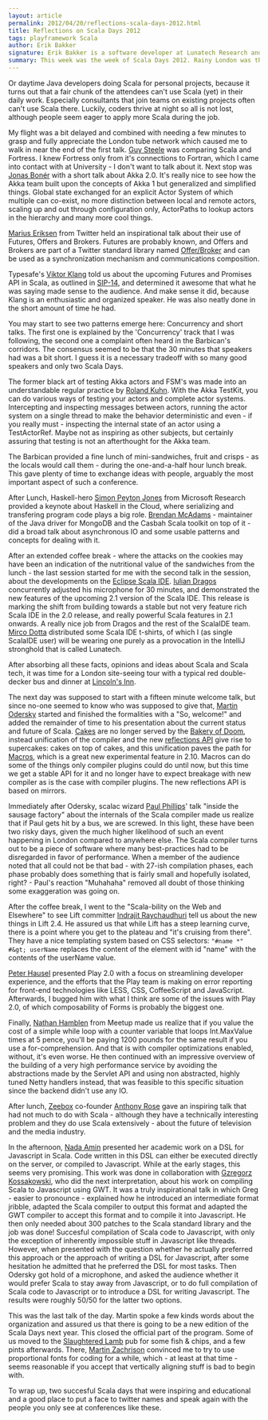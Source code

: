 ```yaml
---
layout: article
permalink: 2012/04/20/reflections-scala-days-2012.html
title: Reflections on Scala Days 2012
tags: playframework Scala
author: Erik Bakker
signature: Erik Bakker is a software developer at Lunatech Research and co-author of the book ‘Play for Scala’
summary: This week was the week of Scala Days 2012. Rainy London was the stage for almost two full days of Scala talks, discussions, meets and greets with the people you know mostly by their Twitter name and chats with other Scala developers.
---
```



Or daytime Java developers doing Scala for personal projects, because it turns out that a fair chunk of the attendees can't use Scala (yet) in their daily work. Especially consultants that join teams on existing projects often can't use Scala there. Luckily, coders thrive at night so all is not lost, although people seem eager to apply more Scala during the job.

My flight was a bit delayed and combined with needing a few minutes to grasp and fully appreciate the London tube network which caused me to walk in near the end of the first talk. [Guy Steele](http://en.wikipedia.org/wiki/Guy_L._Steele,_Jr.) was comparing Scala and Fortress. I knew Fortress only from it's connections to Fortran, which I came into contact with at University - I don't want to talk about it. Next stop was [Jonas Bonér](https://twitter.com/#!/jboner) with a short talk about Akka 2.0. It's really nice to see how the Akka team built upon the concepts of Akka 1 but generalized and simplified things. Global state exchanged for an explicit Actor System of which multiple can co-exist, no more distinction between local and remote actors, scaling up and out through configuration only, ActorPaths to lookup actors in the hierarchy and many more cool things.

[Marius Eriksen](https://twitter.com/#!/marius) from Twitter held an inspirational talk about their use of Futures, Offers and Brokers. Futures are probably known, and Offers and Brokers are part of a Twitter standard library named [Offer/Broker](http://twitter.github.com/effectivescala/#Twitter's%20standard%20libraries-Offer/Broker) and can be used as a synchronization mechanism and communications composition.

Typesafe's [Viktor Klang](https://twitter.com/#!/viktorklang) told us about the upcoming Futures and Promises API in Scala, as outlined in [SIP-14](http://docs.scala-lang.org/sips/pending/futures-promises.html), and determined it awesome that what he was saying made sense to the audience. And make sense it did, because Klang is an enthusiastic and organized speaker. He was also neatly done in the short amount of time he had.

You may start to see two patterns emerge here: Concurrency and short talks. The first one is explained by the 'Concurrency' track that I was following, the second one a complaint often heard in the Barbican's corridors. The consensus seemed to be that the 30 minutes that speakers had was a bit short. I guess it is a necessary tradeoff with so many good speakers and only two Scala Days.

The former black art of testing Akka actors and FSM's was made into an understandable regular practice by [Roland Kuhn](https://twitter.com/#!/rolandkuhn). With the Akka TestKit, you can do various ways of testing your actors and complete actor systems. Intercepting and inspecting messages between actors, running the actor system on a single thread to make the behavior deterministic and even - if you really must - inspecting the internal state of an actor using a TestActorRef. Maybe not as inspiring as other subjects, but certainly assuring that testing is not an afterthought for the Akka team.

The Barbican provided a fine lunch of mini-sandwiches, fruit and crisps - as the locals would call them - during the one-and-a-half hour lunch break. This gave plenty of time to exchange ideas with people, arguably the most important aspect of such a conference.

After Lunch, Haskell-hero [Simon Peyton Jones](http://research.microsoft.com/en-us/people/simonpj/) from Microsoft Research provided a keynote about Haskell in the Cloud, where serializing and transfering program code plays a big role. [Brendan McAdams](https://twitter.com/#!/RIT) - maintainer of the Java driver for MongoDB and the Casbah Scala toolkit on top of it - did a broad talk about asynchronous IO and some usable patterns and concepts for dealing with it.

After an extended coffee break - where the attacks on the cookies may have been an indication of the nutritional value of the sandwiches from the lunch - the last session started for me with the second talk in the session, about the developments on the [Eclipse Scala IDE](http://scala-ide.org/). [Iulian Dragos](https://twitter.com/#!/jaguarul) concurrently adjusted his microphone for 30 minutes, and demonstrated the new features of the upcoming 2.1 version of the Scala IDE. This release is marking the shift from building towards a stable but not very feature rich Scala IDE in the 2.0 release, and really powerful Scala features in 2.1 onwards. A really nice job from Dragos and the rest of the ScalaIDE team. [Mirco Dotta](https://twitter.com/#!/mircodotta) distributed some Scala IDE t-shirts, of which I (as single ScalaIDE user) will be wearing one purely as a provocation in the IntelliJ stronghold that is called Lunatech.

After absorbing all these facts, opinions and ideas about Scala and Scala tech, it was time for a London site-seeing tour with a typical red double-decker bus and dinner at [Lincoln's Inn](http://www.lincolnsinn.org.uk/).

The next day was supposed to start with a fifteen minute welcome talk, but since no-one seemed to know who was supposed to give that, [Martin Odersky](https://twitter.com/#!/odersky) started and finished the formalities with a "So, welcome!" and added the remainder of time to his presentation about the current status and future of Scala. [Cakes](http://jonasboner.com/2008/10/06/real-world-scala-dependency-injection-di/) are no longer served by the [Bakery of Doom](http://stackoverflow.com/a/7861070/59174), instead unification of the compiler and the new [reflections API](http://alots.wordpress.com/2012/03/06/getting-into-the-new-scalas-2-10-reflection-api/) give rise to supercakes: cakes on top of cakes, and this unification paves the path for [Macros](http://docs.scala-lang.org/sips/pending/self-cleaning-macros.html), which is a great new experimental feature in 2.10. Macros can do some of the things only compiler plugins could do until now, but this time we get a stable API for it and no longer have to expect breakage with new compiler as is the case with compiler plugins. The new reflections API is based on mirrors.

Immediately after Odersky, scalac wizard [Paul Phillips](https://twitter.com/#!/extempore2)' talk "inside the sausage factory" about the internals of the Scala compiler made us realize that if Paul gets hit by a bus, we are screwed. In this light, these have been two risky days, given the much higher likelihood of such an event happening in London compared to anywhere else. The Scala compiler turns out to be a piece of software where many best-practices had to be disregarded in favor of performance. When a member of the audience noted that all could not be that bad - with 27-ish compilation phases, each phase probably does something that is fairly small and hopefully isolated, right? - Paul's reaction "Muhahaha" removed all doubt of those thinking some exaggeration was going on.

After the coffee break, I went to the "Scala-bility on the Web and Elsewhere" to see Lift committer [Indrajit Raychaudhuri](https://twitter.com/#!/indrajitr) tell us about the new things in Lift 2.4. He assured us that while Lift has a steep learning curve, there is a point where you get to the plateau and "it's cruising from there". They have a nice templating system based on CSS selectors: `"#name *" #&gt; userName` replaces the content of the element with id "name" with the contents of the userName value.

[Peter Hausel](https://twitter.com/#!/pk11) presented Play 2.0 with a focus on streamlining developer experience, and the efforts that the Play team is making on error reporting for front-end technologies like LESS, CSS, CoffeeScript and JavaScript. Afterwards, I bugged him with what I think are some of the issues with Play 2.0, of which composability of Forms is probably the biggest one.

Finally, [Nathan Hamblen](https://twitter.com/#!/n8han) from Meetup made us realize that if you value the cost of a simple while loop with a counter variable that loops Int.MaxValue times at 5 pence, you'll be paying 1200 pounds for the same result if you use a for-comprehension. And that is with compiler optimizations enabled, without, it's even worse. He then continued with an impressive overview of the building of a very high performance service by avoiding the abstractions made by the Servlet API and using non abstracted, highly tuned Netty handlers instead, that was feasible to this specific situation since the backend didn't use any IO.

After lunch, [Zeebox](http://zeebox.com/) co-founder [Anthony Rose](https://twitter.com/#!/anthonyrose) gave an inspiring talk that had not much to do with Scala - although they have a technically interesting problem and they do use Scala extensively - about the future of television and the media industry. 

In the afternoon, [Nada Amin](https://twitter.com/#!/nadamin) presented her academic work on a DSL for Javascript in Scala. Code written in this DSL can either be executed directly on the server, or compiled to Javascript. While at the early stages, this seems very promising. This work was done in collaboration with [Gzregorz Kossakowski](https://twitter.com/#!/gkossakowski), who did the next interpretation, about his work on compiling Scala to Javascript using GWT. It was a truly inspirational talk in which Greg - easier to pronounce - explained how he introduced an intermediate format jribble, adapted the Scala compiler to output this format and adapted the GWT compiler to accept this format and to compile it into Javascript. He then only needed about 300 patches to the Scala standard library and the job was done! Succesful compilation of Scala code to Javascript, with only the exception of inherently impossible stuff in Javascript like threads. However, when presented with the question whether he actually preferred this approach or the approach of writing a DSL for Javascript, after some hesitation he admitted that he preferred the DSL for most tasks. Then Odersky got hold of a microphone, and asked the audience whether it would prefer Scala to stay away from Javascript, or to do full compilation of Scala code to Javascript or to introduce a DSL for writing Javascript. The results were roughly 50/50 for the latter two options.

This was the last talk of the day. Martin spoke a few kinds words about the organization and assured us that there is going to be a new edition of the Scala Days next year. This closed the official part of the program. Some of us moved to the [Slaughtered Lamb](http://www.theslaughteredlambpub.com/) pub for some fish &amp; chips, and a few pints afterwards. There, [Martin Zachrison](https://twitter.com/#!/@cyberzac) convinced me to try to use proportional fonts for coding for a while, which - at least at that time - seems reasonable if you accept that vertically aligning stuff is bad to begin with.

To wrap up, two succesful Scala days that were inspiring and educational and a good place to put a face to twitter names and speak again with the people you only see at conferences like these.
